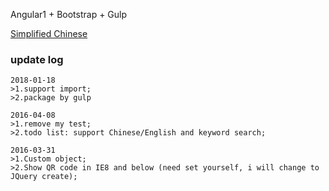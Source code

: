 Angular1 + Bootstrap + Gulp

[Simplified Chinese](README-CN.md)

### update log

```text
2018-01-18
>1.support import;
>2.package by gulp
```

```text
2016-04-08
>1.remove my test;
>2.todo list: support Chinese/English and keyword search;
```

```text
2016-03-31
>1.Custom object;
>2.Show QR code in IE8 and below (need set yourself, i will change to JQuery create);
```
